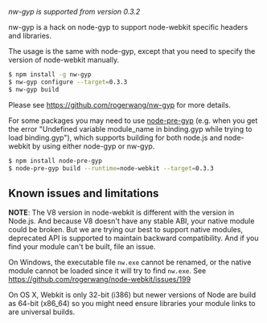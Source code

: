 *nw-gyp is supported from version 0.3.2*

nw-gyp is a hack on node-gyp to support node-webkit specific headers and libraries. 

The usage is the same with node-gyp, except that you need to specify the version of node-webkit manually. 

````bash
$ npm install -g nw-gyp
$ nw-gyp configure --target=0.3.3
$ nw-gyp build
````

Please see https://github.com/rogerwang/nw-gyp for more details.

For some packages you may need to use [node-pre-gyp](https://github.com/mapbox/node-pre-gyp) (e.g. when you get the error "Undefined variable module_name in binding.gyp while trying to load binding.gyp"), which supports building for both node.js and node-webkit by using either node-gyp or nw-gyp.

````bash
$ npm install node-pre-gyp
$ node-pre-gyp build --runtime=node-webkit --target=0.3.3
````

## Known issues and limitations

**NOTE**: The V8 version in node-webkit is different with the version in Node.js. And because V8 doesn't have any stable ABI, your native module could be broken. But we are trying our best to support native modules, deprecated API is supported to maintain backward compatibility. And if you find your module can't be built, file an issue.

On Windows, the executable file `nw.exe` cannot be renamed, or the native module cannot be loaded since it will try to find `nw.exe`. See https://github.com/rogerwang/node-webkit/issues/199

On OS X, Webkit is only 32-bit (i386) but newer versions of Node are build as 64-bit (x86_64) so you might need ensure libraries your module links to are universal builds.